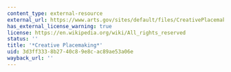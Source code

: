 ```yaml
---
content_type: external-resource
external_url: https://www.arts.gov/sites/default/files/CreativePlacemaking-Paper.pdf
has_external_license_warning: true
license: https://en.wikipedia.org/wiki/All_rights_reserved
status: ''
title: '*Creative Placemaking*'
uid: 3d3ff333-8b27-40c8-9e8c-ac89ae53a06e
wayback_url: ''
---
```

